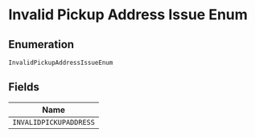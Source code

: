 
# Invalid Pickup Address Issue Enum

## Enumeration

`InvalidPickupAddressIssueEnum`

## Fields

| Name |
|  --- |
| `INVALIDPICKUPADDRESS` |

